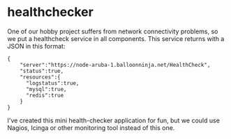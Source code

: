 # healthchecker

One of our hobby project suffers from network connectivity problems, so we put a healthcheck service in all components. This service returns with a JSON in this format:

    {  
        "server":"https://node-aruba-1.balloonninja.net/HealthCheck",  
        "status":true,  
        "resources":{  
          "logstatus":true,  
          "mysql":true,  
          "redis":true  
        }
    }

I've created this mini health-checker application for fun, but we could use Nagios, Icinga or other monitoring tool instead of this one.
